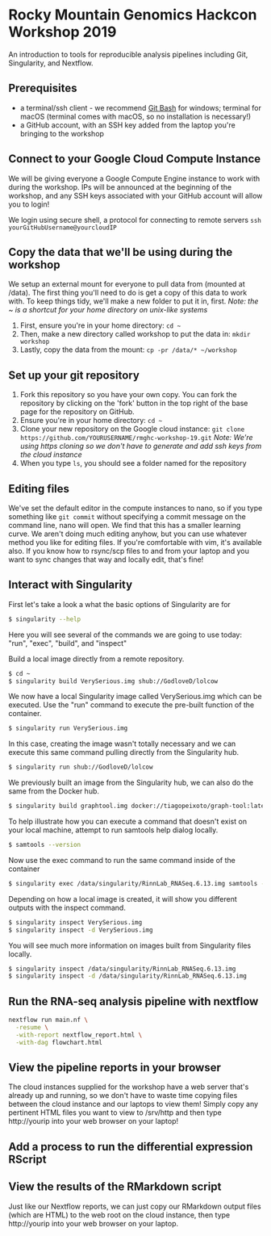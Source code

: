 # Rocky Mountain Genomics Hackcon Workshop 2019

An introduction to tools for reproducible analysis pipelines including Git, Singularity, and Nextflow.

## Prerequisites
- a terminal/ssh client - we recommend [Git Bash](https://gitforwindows.org/) for windows; terminal for macOS (terminal comes with macOS, so no installation is necessary!)
- a GitHub account, with an SSH key added from the laptop you're bringing to the workshop

## Connect to your Google Cloud Compute Instance
We will be giving everyone a Google Compute Engine instance to work with during the workshop.  IPs will be announced at the beginning of the workshop, and any SSH keys associated with your GitHub account will allow you to login!

We login using secure shell, a protocol for connecting to remote servers `ssh yourGitHubUsername@yourcloudIP`


## Copy the data that we'll be using during the workshop
We setup an external mount for everyone to pull data from (mounted at /data).  The first thing you'll need to do is get a copy of this data to work with.  To keep things tidy, we'll make a new folder to put it in, first. *Note: the ~ is a shortcut for your home directory on unix-like systems*
1. First, ensure you're in your home directory: `cd ~`
2. Then, make a new directory called workshop to put the data in: `mkdir workshop`
3. Lastly, copy the data from the mount: `cp -pr /data/* ~/workshop`

## Set up your git repository

1. Fork this repository so you have your own copy.  You can fork the repository by clicking on the 'fork' button in the top right of the base page for the repository on GitHub.
2. Ensure you're in your home directory: `cd ~`
3. Clone your new repository on the Google cloud instance: `git clone https://github.com/YOURUSERNAME/rmghc-workshop-19.git` *Note: We're using https cloning so we don't have to generate and add ssh keys from the cloud instance*
4. When you type `ls`, you should see a folder named for the repository


## Editing files
We've set the default editor in the compute instances to nano, so if you type something like `git commit` without specifying a commit message on the command line, nano will open.  We find that this has a smaller learning curve.  We aren't doing much editing anyhow, but you can use whatever method you like for editing files.  If you're comfortable with vim, it's available also.  If you know how to rsync/scp files to and from your laptop and you want to sync changes that way and locally edit, that's fine!  

## Interact with Singularity

First let's take a look a what the basic options of Singularity are for

```bash
$ singularity --help
```

Here you will see several of the commands we are going to use today: "run", "exec", "build", and "inspect"

Build a local image directly from a remote repository.

```bash
$ cd ~
$ singularity build VerySerious.img shub://GodloveD/lolcow
```

We now have a local Singularity image called VerySerious.img which can be executed. Use the "run" command to execute the pre-built function of the container.

```bash
$ singularity run VerySerious.img
```

In this case, creating the image wasn't totally necessary and we can execute this same command pulling directly from the Singularity hub.

```bash
$ singularity run shub://GodloveD/lolcow
```

We previously built an image from the Singularity hub, we can also do the same from the Docker hub.

```bash
$ singularity build graphtool.img docker://tiagopeixoto/graph-tool:latest
```

To help illustrate how you can execute a command that doesn't exist on your local machine, attempt to run samtools help dialog locally.

```bash
$ samtools --version
```

Now use the exec command to run the same command inside of the container

```bash
$ singularity exec /data/singularity/RinnLab_RNASeq.6.13.img samtools --version
```

Depending on how a local image is created, it will show you different outputs with the inspect command.

```bash
$ singularity inspect VerySerious.img
$ singularity inspect -d VerySerious.img
```

You will see much more information on images built from Singularity files locally.

```bash
$ singularity inspect /data/singularity/RinnLab_RNASeq.6.13.img
$ singularity inspect -d /data/singularity/RinnLab_RNASeq.6.13.img
```

## Run the RNA-seq analysis pipeline with nextflow

```bash
nextflow run main.nf \
  -resume \
  -with-report nextflow_report.html \
  -with-dag flowchart.html
```

## View the pipeline reports in your browser
The cloud instances supplied for the workshop have a web server that's already up and running, so we don't have to waste time copying files between the cloud instance and our laptops to view them!  Simply copy any pertinent HTML files you want to view to /srv/http and then type http://yourip into your web browser on your laptop!  

## Add a process to run the differential expression RScript

## View the results of the RMarkdown script
Just like our Nextflow reports, we can just copy our RMarkdown output files (which are HTML) to the web root on the cloud instance, then type http://yourip into your web browser on your laptop.
